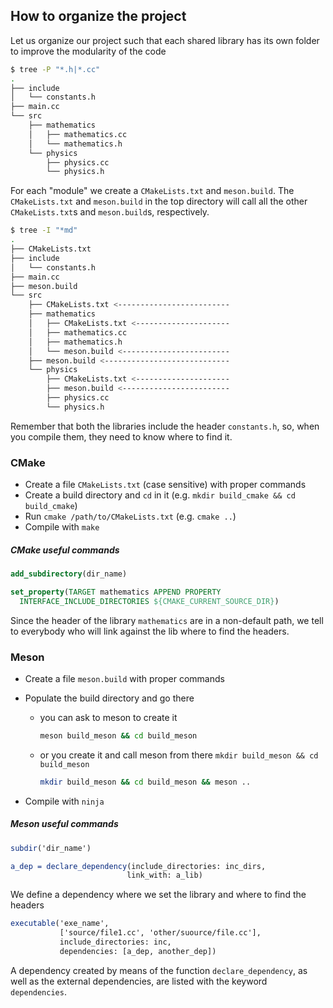 ## How to organize the project

Let us organize our project such that each shared library has its own folder to improve the modularity of the code

```bash
$ tree -P "*.h|*.cc"
.
├── include
│   └── constants.h
├── main.cc
└── src
    ├── mathematics
    │   ├── mathematics.cc
    │   └── mathematics.h
    └── physics
        ├── physics.cc
        └── physics.h
```

For each "module" we create a `CMakeLists.txt` and `meson.build`. The
`CMakeLists.txt` and `meson.build` in the top directory will call all
the other `CMakeLists.txt`s and `meson.build`s, respectively.

```bash
$ tree -I "*md"
.
├── CMakeLists.txt 
├── include
│   └── constants.h
├── main.cc
├── meson.build 
└── src
    ├── CMakeLists.txt <-------------------------
    ├── mathematics
    │   ├── CMakeLists.txt <---------------------
    │   ├── mathematics.cc
    │   ├── mathematics.h
    │   └── meson.build <------------------------
    ├── meson.build <----------------------------
    └── physics
        ├── CMakeLists.txt <---------------------
        ├── meson.build <------------------------
        ├── physics.cc
        └── physics.h

```

Remember that both the libraries include the header `constants.h`, so, when you compile them, they need to know where to find it.


### CMake

- Create a file `CMakeLists.txt` (case sensitive) with proper commands
- Create a build directory and `cd` in it (e.g. `mkdir build_cmake && cd build_cmake`)
- Run `cmake /path/to/CMakeLists.txt` (e.g. `cmake ..`) 
- Compile with `make`

##### CMake useful commands

```cmake
add_subdirectory(dir_name)

set_property(TARGET mathematics APPEND PROPERTY
  INTERFACE_INCLUDE_DIRECTORIES ${CMAKE_CURRENT_SOURCE_DIR})
```

Since the header of the library `mathematics` are in a non-default path, we tell to everybody who will link against the lib where to find the headers. 

### Meson

- Create a file `meson.build` with proper commands

- Populate the build directory and go there

  - you can ask to meson to create it 

    ```bash
    meson build_meson && cd build_meson
    ```

  - or you create it and call meson from there `mkdir build_meson && cd build_meson`

    ```bash
    mkdir build_meson && cd build_meson && meson ..
    ```

- Compile with `ninja`

##### Meson useful commands

```cmake
subdir('dir_name')

a_dep = declare_dependency(include_directories: inc_dirs,
                          link_with: a_lib)
```
We define a dependency where we set the library and where to find the headers

```cmake
executable('exe_name', 
           ['source/file1.cc', 'other/suource/file.cc'], 
           include_directories: inc,
           dependencies: [a_dep, another_dep])
```
A dependency created by means of the function `declare_dependency`, as well as the external dependencies, are listed with the keyword `dependencies`.



